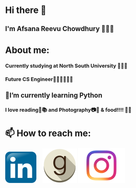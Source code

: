 # Hi there 👋

## I'm Afsana Reevu Chowdhury 👩🏻‍💻

# About me:
### Currently studying at North South University 👩🏻‍🎓
### Future CS Engineer👩🏻‍💻👩🏻‍🔧

## 🌱I’m currently learning Python
### I love reading📖📚 and Photography📷📱 & food!!!! 🍔🍰

# 📫 How to reach me:
<a href="https://www.linkedin.com/in/afsanareevu"><img src="https://raw.githubusercontent.com/afsanarv/afsanarv/master/images/Linkedin-Logo-2.png" width="100"  target="_blank"/></a> &nbsp; &nbsp;
<a href="https://www.goodreads.com/user/show/54229958-afsana-reevu-chowdhury"><img src="https://raw.githubusercontent.com/afsanarv/afsanarv/master/images/goodreads.png" width="110" target="_blank"/></a>
<a href="https://www.instagram.com/reevu___afsana__/"><img src="https://raw.githubusercontent.com/afsanarv/afsanarv/master/images/insta.png" width="150" target="_blank"/></a>

